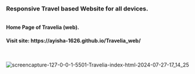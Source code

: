 <h3>Responsive Travel based Website for all devices.</h3>
<br>
<b>Home Page of Travelia (web).</b>
<br>
<h4>Visit site: https://ayisha-1626.github.io/Travelia_web/</h4> 
<br>

![screencapture-127-0-0-1-5501-Travelia-index-html-2024-07-27-17_14_25](https://github.com/user-attachments/assets/d814b2de-d20e-45e9-b62b-4cd21a6d6cbb)
